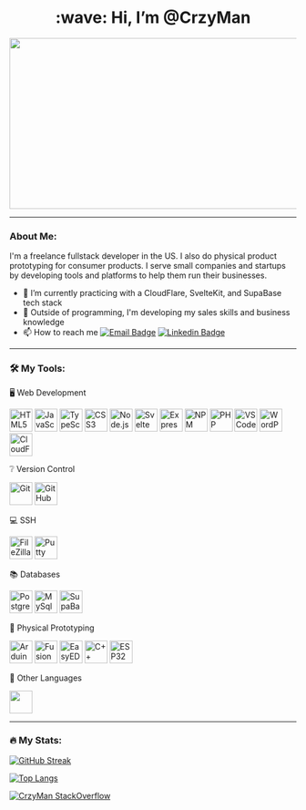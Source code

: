 
<div align="center">
  <h1>:wave: Hi, I’m @CrzyMan</h1>
  <img src="https://media.giphy.com/media/dWesBcTLavkZuG35MI/giphy.gif" width="600" height="300"/>
</div>

---
### About Me:
I'm a freelance fullstack developer in the US. I also do physical product prototyping for consumer products.
I serve small companies and startups by developing tools and platforms to help them run their businesses.

- 🌱 I’m currently practicing with a CloudFlare, SvelteKit, and SupaBase tech stack
- 👀 Outside of programming, I'm developing my sales skills and business knowledge
- 📫 How to reach me [![Email Badge](https://img.shields.io/badge/-Email-red?style=flat)](mailto:tyler.s.whitehouse@gmail.com) [![Linkedin Badge](https://img.shields.io/badge/-LinkedIn-blue?style=flat&logo=Linkedin&logoColor=white)](https://www.linkedin.com/in/tyler-whitehouse/)

---
### 🛠️ My Tools:
🖥️ Web Development
<div>
  <img title="HTML5" src="https://cdn.jsdelivr.net/gh/devicons/devicon/icons/html5/html5-original.svg" height="40px" width="40px"/>
  <img title="JavaScript" src="https://cdn.jsdelivr.net/gh/devicons/devicon/icons/javascript/javascript-original.svg" height="40px" width="40px"/>
  <img title="TypeScript" src="https://cdn.jsdelivr.net/gh/devicons/devicon/icons/typescript/typescript-original.svg" height="40px" width="40px"/>
  <img title="CSS3" src="https://cdn.jsdelivr.net/gh/devicons/devicon/icons/css3/css3-original.svg" height="40px" width="40px"/>
  <img title="Node.js" src="https://cdn.jsdelivr.net/gh/devicons/devicon/icons/nodejs/nodejs-original.svg" height="40px" width="40px"/>
  <img title="Svelte" src="https://cdn.jsdelivr.net/gh/devicons/devicon/icons/svelte/svelte-original.svg" height="40px" width="40px"/>
  <img title="Express" src="https://cdn.jsdelivr.net/gh/devicons/devicon/icons/express/express-original-wordmark.svg" height="40px" width="40px"/>
  <img title="NPM" src="https://cdn.jsdelivr.net/gh/devicons/devicon/icons/npm/npm-original-wordmark.svg" height="40px" width="40px"/>
  <img title="PHP" src="https://cdn.jsdelivr.net/gh/devicons/devicon/icons/php/php-original.svg" height="40px" width="40px"/>
  <img title="VSCode" src="https://cdn.jsdelivr.net/gh/devicons/devicon/icons/vscode/vscode-original.svg" height="40px" width="40px"/>
  <img title="WordPress" src="https://cdn.jsdelivr.net/gh/devicons/devicon/icons/wordpress/wordpress-original.svg" height="40px" width="40px"/>
  <img title="CloudFlare" src="https://cdn.jsdelivr.net/npm/simple-icons@7.3.0/icons/cloudflare.svg" color="white" height="40px" width="40px"/>
</div>

❔ Version Control
<div>
  <img title="Git" src="https://cdn.jsdelivr.net/gh/devicons/devicon/icons/git/git-original.svg" height="40px" width="40px"/>
  <img title="GitHub" src="https://cdn.jsdelivr.net/gh/devicons/devicon/icons/github/github-original.svg" height="40px" width="40px"/>
</div>

💻 SSH
<div>
  <img title="FileZilla" src="https://cdn.jsdelivr.net/gh/devicons/devicon/icons/filezilla/filezilla-plain.svg" height="40px" width="40px"/>
  <img title="Putty" src="https://cdn.jsdelivr.net/gh/devicons/devicon/icons/putty/putty-original.svg" height="40px" width="40px"/>
</div>

📚 Databases
<div>
  <img title="PostgresSQL" src="https://cdn.jsdelivr.net/gh/devicons/devicon/icons/postgresql/postgresql-original.svg" height="40px" width="40px"/>
  <img title="MySql" src="https://cdn.jsdelivr.net/gh/devicons/devicon/icons/mysql/mysql-original.svg" height="40px" width="40px"/>
  <img title="SupaBase" src="https://dev-to-uploads.s3.amazonaws.com/uploads/organization/profile_image/1968/c0dbe341-1d94-4192-a93b-921519678894.png" height="40px" width="40px"/>
</div>

🔨 Physical Prototyping
<div>
  <img title="Arduino" src="https://cdn.jsdelivr.net/gh/devicons/devicon/icons/arduino/arduino-original-wordmark.svg" height="40px" width="40px"/>
  <img title="Fusion 360" src="https://media.trustradius.com/product-logos/bA/ds/G8M27UTL0W4D-180x180.JPEG" height="40px"/>
  <img title="EasyEDA" src="https://images.g2crowd.com/uploads/product/image/large_detail/large_detail_068775cb495a74abb09de055d82e9360/easyeda.png" height="40px"/>
  <img title="C++" src="https://brandslogos.com/wp-content/uploads/images/c-logo.png" height="40px"/>
  <img title="ESP32" src="https://ia601803.us.archive.org/5/items/github.com-espressif-arduino-esp32_-_2020-12-27_22-34-33/cover.jpg" height="40px"/>
</div>

🔎 Other Languages
<div>
  <img title="" src="https://cdn.jsdelivr.net/gh/devicons/devicon/icons/python/python-original.svg" height="40px" />
</div>

---

### 🔥 My Stats:
  
[![GitHub Streak](http://github-readme-streak-stats.herokuapp.com?user=crzyman&theme=dark&background=000000)](https://git.io/streak-stats)

[![Top Langs](https://github-readme-stats.vercel.app/api/top-langs/?username=crzyman&layout=compact&theme=vision-friendly-dark)](https://github.com/anuraghazra/github-readme-stats)

[![CrzyMan StackOverflow](https://github-readme-stackoverflow.vercel.app/?userID=1259665&theme=dark)](https://stackoverflow.com/users/1259665/thecrzyman)  


